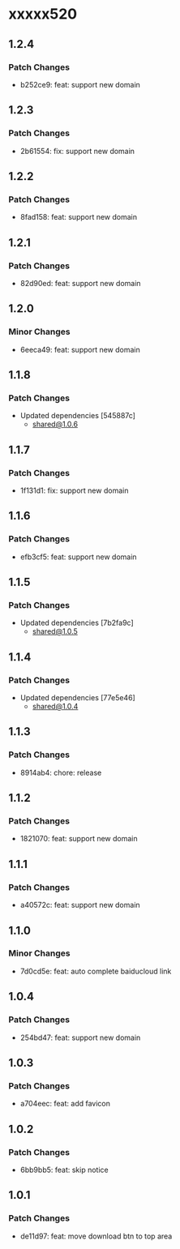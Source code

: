 # xxxxx520

## 1.2.4

### Patch Changes

- b252ce9: feat: support new domain

## 1.2.3

### Patch Changes

- 2b61554: fix: support new domain

## 1.2.2

### Patch Changes

- 8fad158: feat: support new domain

## 1.2.1

### Patch Changes

- 82d90ed: feat: support new domain

## 1.2.0

### Minor Changes

- 6eeca49: feat: support new domain

## 1.1.8

### Patch Changes

- Updated dependencies [545887c]
  - shared@1.0.6

## 1.1.7

### Patch Changes

- 1f131d1: fix: support new domain

## 1.1.6

### Patch Changes

- efb3cf5: feat: support new domain

## 1.1.5

### Patch Changes

- Updated dependencies [7b2fa9c]
  - shared@1.0.5

## 1.1.4

### Patch Changes

- Updated dependencies [77e5e46]
  - shared@1.0.4

## 1.1.3

### Patch Changes

- 8914ab4: chore: release

## 1.1.2

### Patch Changes

- 1821070: feat: support new domain

## 1.1.1

### Patch Changes

- a40572c: feat: support new domain

## 1.1.0

### Minor Changes

- 7d0cd5e: feat: auto complete baiducloud link

## 1.0.4

### Patch Changes

- 254bd47: feat: support new domain

## 1.0.3

### Patch Changes

- a704eec: feat: add favicon

## 1.0.2

### Patch Changes

- 6bb9bb5: feat: skip notice

## 1.0.1

### Patch Changes

- de11d97: feat: move download btn to top area
